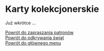 # Karty kolekcjonerskie
Już wkrótce ...

[Powrót do zapraszania patronów](jak_zapraszac_patronow.md)  
[Powrót do odkrywania świąt](jak_odkrywac_swieta.md)  
[Powrót do głównego menu](index.md)
